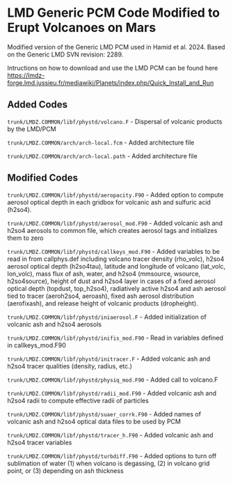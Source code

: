 # LMD Generic PCM Code Modified to Erupt Volcanoes on Mars

Modified version of the Generic LMD PCM used in Hamid et al. 2024. Based on the Generic LMD SVN revision: 2289.

Intructions on how to download and use the LMD PCM can be found here https://lmdz-forge.lmd.jussieu.fr/mediawiki/Planets/index.php/Quick_Install_and_Run

## Added Codes
`trunk/LMDZ.COMMON/libf/phystd/volcano.F` - Dispersal of volcanic products by the LMD/PCM

`trunk/LMDZ.COMMON/arch/arch-local.fcm` - Added architecture file

`trunk/LMDZ.COMMON/arch/arch-local.path` - Added architecture file

## Modified Codes
`trunk/LMDZ.COMMON/libf/phystd/aeropacity.F90` -  Added option to compute aerosol optical depth in each gridbox for volcanic ash and sulfuric acid (h2so4).

`trunk/LMDZ.COMMON/libf/phystd/aerosol_mod.F90` - Added volcanic ash and h2so4 aerosols to common file, which creates aerosol tags and initializes them to zero

`trunk/LMDZ.COMMON/libf/phystd/callkeys_mod.F90` - Added variables to be read in from callphys.def including volcano tracer density (rho_volc), h2so4 aerosol optical depth (h2so4tau), latitude and longitude of volcano (lat_volc, lon_volc), mass flux of ash, water, and h2so4 (mmsource, wsource, h2so4source), height of dust and h2so4 layer in cases of a fixed aerosol optical depth (topdust, top_h2so4), radiatively active h2so4 and ash aerosol tied to tracer (aeroh2so4, aeroash), fixed ash aerosol distribution (aerofixash), and release height of volcanic products (dropheight).

`trunk/LMDZ.COMMON/libf/phystd/iniaerosol.F` - Added initialization of volcanic ash and h2so4 aerosols 

`trunk/LMDZ.COMMON/libf/phystd/inifis_mod.F90` - Read in variables defined in callkeys_mod.F90

`trunk/LMDZ.COMMON/libf/phystd/initracer.F` - Added volcanic ash and h2so4 tracer qualities (density, radius, etc.)

`trunk/LMDZ.COMMON/libf/phystd/physiq_mod.F90` - Added call to volcano.F

`trunk/LMDZ.COMMON/libf/phystd/radii_mod.F90` - Added volcanic ash and h2so4 radii to compute effective radii of particles

`trunk/LMDZ.COMMON/libf/phystd/suaer_corrk.F90` - Added names of volcanic ash and h2so4 optical data files to be used by PCM 

`trunk/LMDZ.COMMON/libf/phystd/tracer_h.F90` - Added volcanic ash and h2so4 tracer variables

`trunk/LMDZ.COMMON/libf/phystd/turbdiff.F90` - Added options to turn off sublimation of water (1) when volcano is degassing, (2) in volcano grid point, or (3) depending on ash thickness
